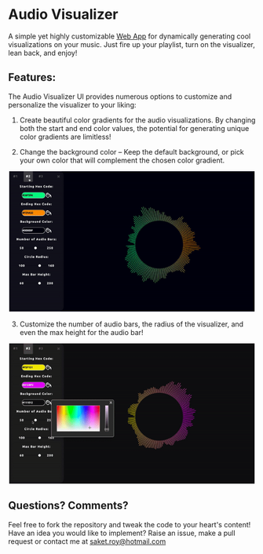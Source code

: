 # Audio Visualizer 

A simple yet highly customizable [Web App](https://roy-05.github.io/audio-visualizer/) for dynamically generating cool visualizations on your music.  Just fire up your playlist, turn on the visualizer, lean back, and enjoy!

## Features:

The Audio Visualizer UI provides numerous options to customize and personalize the visualizer to your liking:  
  1. Create beautiful color gradients for the audio visualizations. By changing both the start and end color values, the potential for generating unique color gradients are limitless!  
  
  2. Change the background color – Keep the default background, or pick your own color that will complement the chosen color gradient.  
  
<p align="center">
    <img src="https://github.com/Roy-05/audio-visualizer/blob/master/assets/change-color.gif" width="500" height="286" />
</p>

  3. Customize the number of audio bars, the radius of the visualizer, and even the max height for the audio bar!

<p align="center">
    <img src="https://github.com/Roy-05/audio-visualizer/blob/master/assets/change-slider-vals.gif" width="500" height="286" />
</p>

## Questions? Comments? 

Feel free to fork the repository and tweak the code to your heart's content! Have an idea you would like to implement? Raise an issue, make a pull request or contact me at saket.roy@hotmail.com
